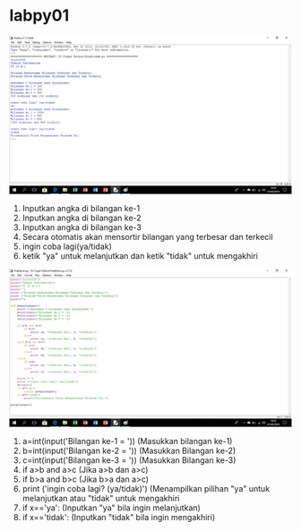 # labpy01
![foto2](https://raw.githubusercontent.com/BayuAdjiePratama/labpy01/master/ScreenShot%201.jpg)
1. Inputkan angka di bilangan ke-1
2. Inputkan angka di bilangan ke-2
3. Inputkan angka di bilangan ke-3
4. Secara otomatis akan mensortir bilangan yang terbesar dan terkecil
5. ingin coba lagi(ya/tidak)
6. ketik "ya" untuk melanjutkan dan ketik "tidak" untuk mengakhiri 

![foto1](https://raw.githubusercontent.com/BayuAdjiePratama/labpy01/master/ScreenShot.jpg)
1. a=int(input('Bilangan ke-1 = ')) (Masukkan bilangan ke-1) 
2. b=int(input('Bilangan ke-2 = ')) (Masukkan Bilangan ke-2) 
3. c=int(input('Bilangan ke-3 = ')) (Masukkan Bilangan ke-3)
4. if a>b and a>c (Jika a>b dan a>c)
5. if b>a and b>c (Jika b>a dan a>c)
6. print ('ingin coba lagi? (ya/tidak)') (Menampilkan pilihan "ya" untuk melanjutkan atau "tidak" untuk mengakhiri
7. if x=='ya': (Inputkan "ya" bila ingin melanjutkan)
8. if x=='tidak': (Inputkan "tidak" bila ingin mengakhiri)
